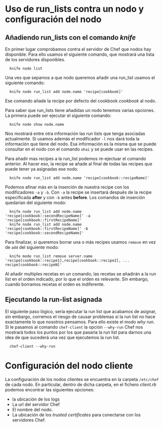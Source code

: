 Uso de run\_lists contra un nodo y configuración del nodo
=========================================================

Añadiendo run\_lists con el comando _knife_
-------------------------------------------
En primer lugar comprobamos contra el servidor de Chef que nodos hay disponible. Para ello usamos el siguiente comando, que mostrará una lista de los servidores disponibles.

      knife node list
Una ves que sepamos a que nodo queremos añadir una run\_list usamos el siguiente comando:

      knife node run_list add node.name 'recipe[cookbook]'
Ese comando añade la recipe por defecto del cookbook _cookbook_ al nodo.

Para saber que run\_lists tiene añadidas un nodo tenemos varias opciones. La primera puede ser ejecutar el siguiente comando:

      knife node show node.name
Nos mostrará entre otra información las run lists que tenga asociadas actualmente. Si usamos además el modificador `-l` nos dará toda la información que tiene del nodo. Esa información es la misma que se puede consultar en el nodo con el comando `ohai` y se puede usar en las recipes.

Para añadir mas recipes a la run\_list podemos re-ejectuar el comando anterior. Al hacer eso, la recipe se añade al final de todas las recipes que puede tener ya asignadas ese nodo.

      knife node run_list add node.name 'recipe[cookbook::recipeName]'
Podemos afinar más en la inserción de nuestra recipe con los modificadores `-a` y `-b`. Con `-a` la recipe se insertará después de la recipe especificada **after** y con `-b` antes **before**. Los comandos de inserción quedarían del siguiente modo:

      knife node run_list add node.name 'recipe[cookbook::secondRecipeName]' -a 'recipe[cookbook::firstRecipeName]'
      knife node run_list add node.name 'recipe[cookbook::firstRecipeName]' -b 'recipe[cookbook::secondRecipeName]'

Para finalizar, si queremos borrar una o más recipes usamos `remove` en vez de `add` del siguiente modo:

      knife mode run_list remove server.name 'recipe[cookbook::recipe1],recipe[cookbook::recipe2], ... recipe[cookbook::recipeN]'

Al añadir multiples recetas en un comando, las recetas se añadirán a la run list en el orden indicado, por lo que el orden es relevante. Sin embargo, cuando borramos recetas el orden es indiferente.

Ejecutando la run-list asignada
-------------------------------
El siguiente paso lógico, sería ejecutar la run list que acabamos de asignar, sin embargo, corremos el riesgo de causar problemas si la run list no hace exactamente lo que nosotros pensamos. Para ello existe el modo _why run_. Si le pasamos al comando `chef-client` la opción `--why-run` Chef nos mostrará todos los puntos por los que pasaría la run list para darnos una idea de que sucederá una vez que ejecutemos la run list.

      chef-client --why-run 


Configuración del nodo cliente
==============================
La configuración de los nodos clientes se encuentra en la carpeta `/etc/chef` de cada nodo. En particular, dentro de dicha carpeta, en el fichero _client.rb_ podemos encontrar las siguientes opciones:
+ la ubicación de los logs
+ La url del servidor Chef
+ El nombre del nodo.
+ La ubicación de los _trusted certificates_ para conectarse con los servidores Chef.


